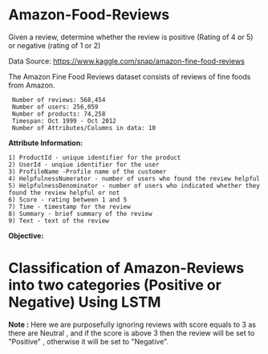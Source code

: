 # Amazon-Food-Reviews
Given a review, determine whether the review is positive (Rating of 4 or 5) or negative (rating of 1 or 2)

Data Source: https://www.kaggle.com/snap/amazon-fine-food-reviews

The Amazon Fine Food Reviews dataset consists of reviews of fine foods from Amazon.

     Number of reviews: 568,454  
     Number of users: 256,059
     Number of products: 74,258
     Timespan: Oct 1999 - Oct 2012
     Number of Attributes/Columns in data: 10 

**Attribute Information:**

    1) ProductId - unique identifier for the product
    2) UserId - unqiue identifier for the user
    3) ProfileName -Profile name of the customer
    4) HelpfulnessNumerator - number of users who found the review helpful
    5) HelpfulnessDenominator - number of users who indicated whether they found the review helpful or not
    6) Score - rating between 1 and 5
    7) Time - timestamp for the review
    8) Summary - brief summary of the review
    9) Text - text of the review

**Objective:**
   # Classification of Amazon-Reviews into two categories (Positive or Negative) Using LSTM

**Note :**
    Here we are purposefully ignoring reviews with score equals to 3 as there are Neutral , and if the score is above 3 then the  review will be set to "Positive" , otherwise it will be set to "Negative".  

           
